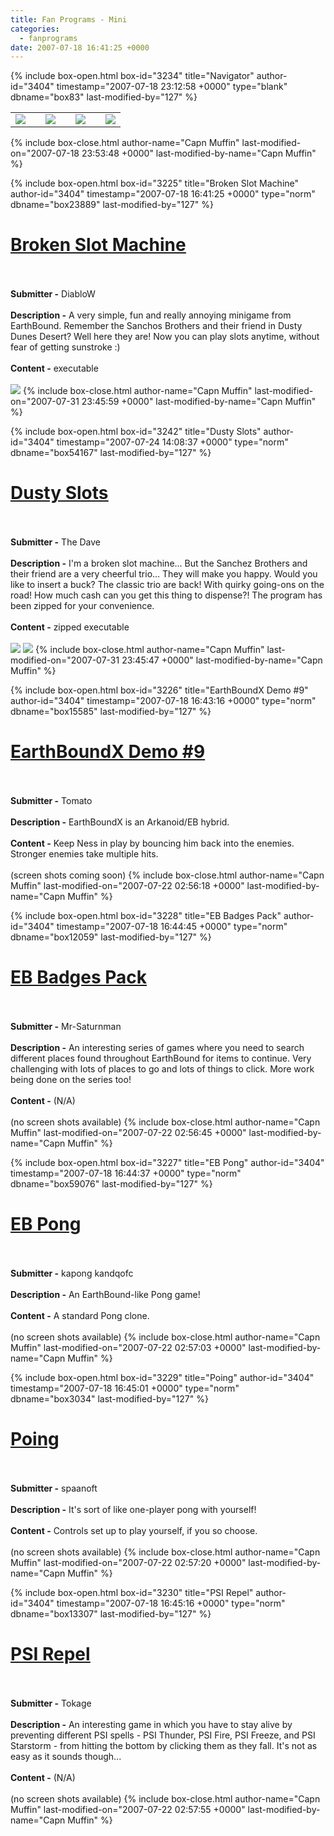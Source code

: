 ```yaml
---
title: Fan Programs - Mini
categories:
  - fanprograms
date: 2007-07-18 16:41:25 +0000
---
```

{% include box-open.html box-id="3234" title="Navigator" author-id="3404" timestamp="2007-07-18 23:12:58 +0000" type="blank" dbname="box83" last-modified-by="127" %}
<table border="0" align="center">
<tr>
<td>
<a href="/fanprograms/rpg.php"><img border="0" src="http - //starmen.net/fanprograms/images/button_rpg.png"></img></a>
</td>
<td></td>
<td>
<a href="/fanprograms/action.php"><img border="0" src="http - //starmen.net/fanprograms/images/button_action.png"></img></a>
</td>
<td></td>
<td>
<a href="/fanprograms/minigames.php"><img border="0" src="http - //starmen.net/fanprograms/images/button_mini.png"></img></a>
</td>
<td></td>
<td>
<a href="/fanprograms/app.php"><img border="0" src="http - //starmen.net/fanprograms/images/button_apps.png"></img></a>
</td>
</tr>
</table>
{% include box-close.html author-name="Capn Muffin" last-modified-on="2007-07-18 23:53:48 +0000" last-modified-by-name="Capn Muffin" %}

{% include box-open.html box-id="3225" title="Broken Slot Machine" author-id="3404" timestamp="2007-07-18 16:41:25 +0000" type="norm" dbname="box23889" last-modified-by="127" %}
<h1><a href="http://staff.starmen.net/files/0000/0801/Fan Game - DiabloW - Broken Slot Machine.zip"><u>Broken Slot Machine</u></a></h1>
<br />
<br />
<b>Submitter -</b> DiabloW<br />
<br />
<b>Description -</b> A very simple, fun and really annoying minigame from EarthBound. Remember the Sanchos Brothers and their friend in Dusty Dunes Desert? Well here they are! Now you can play slots anytime, without fear of getting sunstroke :)<br />
<br />
<b>Content -</b> executable<br />
<br />
<a rel="lightbox[20070716]" href="http - //starmen.net/fanprograms/images/screens/broken_slotmachine_1.png" title="Wow, 7-7-7!" class="thumbnail"><img src="http - //starmen.net/fanprograms/images/thumbs/broken_slotmachine_1t.png"/></a>
{% include box-close.html author-name="Capn Muffin" last-modified-on="2007-07-31 23:45:59 +0000" last-modified-by-name="Capn Muffin" %}

{% include box-open.html box-id="3242" title="Dusty Slots" author-id="3404" timestamp="2007-07-24 14:08:37 +0000" type="norm" dbname="box54167" last-modified-by="127" %}
<h1><a href="http://files.fobby.net/0000/46b3/Dusty Slots.zip"><u>Dusty Slots</u></a></h1>
<br />
<br />
<b>Submitter -</b> The Dave<br />
<br />
<b>Description -</b> I'm a broken slot machine... But the Sanchez Brothers and their friend are a very cheerful trio... They will make you happy. Would you like to insert a buck? The classic trio are back! With quirky going-ons on the road! How much cash can you get this thing to dispense?! The program has been zipped for your convenience.<br />
<br />
<b>Content -</b> zipped executable<br />
<br />
<a rel="lightbox[20070716]" href="http - //starmen.net/fanprograms/images/screens/dusty_slots_1.png" title="Let's get started." class="thumbnail"><img src="http - //starmen.net/fanprograms/images/thumbs/dusty_slots_1t.png"/></a>
<a rel="lightbox[20070716]" href="http - //starmen.net/fanprograms/images/screens/dusty_slots_2.png" title="Darnit!" class="thumbnail"><img src="http - //starmen.net/fanprograms/images/thumbs/dusty_slots_2t.png"/></a>
{% include box-close.html author-name="Capn Muffin" last-modified-on="2007-07-31 23:45:47 +0000" last-modified-by-name="Capn Muffin" %}

{% include box-open.html box-id="3226" title="EarthBoundX Demo #9" author-id="3404" timestamp="2007-07-18 16:43:16 +0000" type="norm" dbname="box15585" last-modified-by="127" %}
<h1><a href="http://staff.starmen.net/files/0000/07fb/Fan Game - 288 - EarthboundX Demo #9 .zip"><u>EarthBoundX Demo #9</u></a></h1>
<br />
<br />
<b>Submitter -</b> Tomato<br />
<br />
<b>Description -</b> EarthBoundX is an Arkanoid/EB hybrid.<br />
<br />
<b>Content -</b> Keep Ness in play by bouncing him back into the enemies. Stronger enemies take multiple hits.<br />
<br />
(screen shots coming soon)
{% include box-close.html author-name="Capn Muffin" last-modified-on="2007-07-22 02:56:18 +0000" last-modified-by-name="Capn Muffin" %}

{% include box-open.html box-id="3228" title="EB Badges Pack" author-id="3404" timestamp="2007-07-18 16:44:45 +0000" type="norm" dbname="box12059" last-modified-by="127" %}
<h1><a href="http://staff.starmen.net/files/0000/0805/Fan Game - Mr-Saturnman - EB Badges Pack.rar"><u>EB Badges Pack</u></a></h1>
<br />
<br />
<b>Submitter -</b> Mr-Saturnman<br />
<br />
<b>Description -</b> An interesting series of games where you need to search different places found throughout EarthBound for items to continue. Very challenging with lots of places to go and lots of things to click. More work being done on the series too!<br />
<br />
<b>Content -</b> (N/A)<br />
<br />
(no screen shots available)
{% include box-close.html author-name="Capn Muffin" last-modified-on="2007-07-22 02:56:45 +0000" last-modified-by-name="Capn Muffin" %}

{% include box-open.html box-id="3227" title="EB Pong" author-id="3404" timestamp="2007-07-18 16:44:37 +0000" type="norm" dbname="box59076" last-modified-by="127" %}
<h1><a href="http://staff.starmen.net/files/0000/0802/Fan Game - kapong kandqofc - EB Pong.zip"><u>EB Pong</u></a></h1>
<br />
<br />
<b>Submitter -</b> kapong kandqofc<br />
<br />
<b>Description -</b> An EarthBound-like Pong game!<br />
<br />
<b>Content -</b> A standard Pong clone.<br />
<br />
(no screen shots available)
{% include box-close.html author-name="Capn Muffin" last-modified-on="2007-07-22 02:57:03 +0000" last-modified-by-name="Capn Muffin" %}

{% include box-open.html box-id="3229" title="Poing" author-id="3404" timestamp="2007-07-18 16:45:01 +0000" type="norm" dbname="box3034" last-modified-by="127" %}
<h1><a href="http://staff.starmen.net/files/0000/2a1f/spaanoft-poing101.zip"><u>Poing</u></a></h1>
<br />
<br />
<b>Submitter -</b> spaanoft<br />
<br />
<b>Description -</b> It's sort of like one-player pong with yourself!<br />
<br />
<b>Content -</b> Controls set up to play yourself, if you so choose.<br />
<br />
(no screen shots available)
{% include box-close.html author-name="Capn Muffin" last-modified-on="2007-07-22 02:57:20 +0000" last-modified-by-name="Capn Muffin" %}

{% include box-open.html box-id="3230" title="PSI Repel" author-id="3404" timestamp="2007-07-18 16:45:16 +0000" type="norm" dbname="box13307" last-modified-by="127" %}
<h1><a href="http://staff.starmen.net/files/0000/0804/Fan Game - Tokage-san - PSI Repel.exe"><u>PSI Repel</u></a></h1>
<br />
<br />
<b>Submitter -</b> Tokage<br />
<br />
<b>Description -</b> An interesting game in which you have to stay alive by preventing different PSI spells - PSI Thunder, PSI Fire, PSI Freeze, and PSI Starstorm - from hitting the bottom by clicking them as they fall. It's not as easy as it sounds though...<br />
<br />
<b>Content -</b> (N/A)<br />
<br />
(no screen shots available)
{% include box-close.html author-name="Capn Muffin" last-modified-on="2007-07-22 02:57:55 +0000" last-modified-by-name="Capn Muffin" %}
